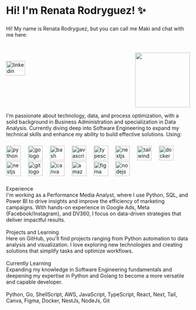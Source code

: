 <br clear="both">

<h1 align="left">Hi! I'm Renata Rodryguez! ✨</h1>

###

<p align="left">Hi! My name is Renata Rodryguez, but you can call me Maki and chat with me here:</p>

###

<br clear="both">

<img align="right" height="150" src="https://media1.tenor.com/m/M-MGHhwFkYAAAAAd/maki-zennin.gif"  />

###

<div align="left">
  <a href="https://www.linkedin.com/in/renatarodryguez/" target="_blank">
    <img src="https://raw.githubusercontent.com/maurodesouza/profile-readme-generator/master/src/assets/icons/social/linkedin/default.svg" width="52" height="40" alt="linkedin logo"  />
  </a>
</div>

###

<br clear="both">

<p align="center">
  
  I'm passionate about technology, data, and process optimization, with a solid background in Business Administration and specialization in Data Analysis. Currently diving deep into Software Engineering to expand my technical skills and enhance my ability to build effective solutions. Using:</p>

###

<div align="left">
  <img src="https://cdn.simpleicons.org/python/3776AB" height="40" alt="python logo"  />
  <img width="12" />
  <img src="https://cdn.jsdelivr.net/gh/devicons/devicon/icons/go/go-original.svg" height="40" alt="go logo"  />
  <img width="12" />
  <img src="https://cdn.jsdelivr.net/gh/devicons/devicon/icons/bash/bash-original.svg" height="40" alt="bash logo"  />
  <img width="12" />
  <img src="https://skillicons.dev/icons?i=js" height="40" alt="javascript logo"  />
  <img width="12" />
  <img src="https://skillicons.dev/icons?i=ts" height="40" alt="typescript logo"  />
  <img width="12" />
  <img src="https://cdn.jsdelivr.net/gh/devicons/devicon/icons/nextjs/nextjs-original.svg" height="40" alt="nextjs logo"  />
  <img width="12" />
  <img src="https://cdn.jsdelivr.net/gh/devicons/devicon/icons/tailwindcss/tailwindcss-original-wordmark.svg" height="40" alt="tailwindcss logo"  />
  <img width="12" />
  <img src="https://cdn.jsdelivr.net/gh/devicons/devicon/icons/docker/docker-original.svg" height="40" alt="docker logo"  />
  <img width="12" />
  <img src="https://cdn.jsdelivr.net/gh/devicons/devicon/icons/nestjs/nestjs-original.svg" height="40" alt="nestjs logo"  />
  <img width="12" />
  <img src="https://cdn.jsdelivr.net/gh/devicons/devicon/icons/git/git-original.svg" height="40" alt="git logo"  />
  <img width="12" />
  <img src="https://cdn.jsdelivr.net/gh/devicons/devicon/icons/canva/canva-original.svg" height="40" alt="canva logo"  />
  <img width="12" />
  <img src="https://skillicons.dev/icons?i=aws" height="40" alt="amazonwebservices logo"  />
  <img width="12" />
  <img src="https://cdn.jsdelivr.net/gh/devicons/devicon/icons/figma/figma-original.svg" height="40" alt="figma logo"  />
  <img width="12" />
  <img src="https://cdn.jsdelivr.net/gh/devicons/devicon/icons/nodejs/nodejs-original.svg" height="40" alt="nodejs logo"  />
</div>

###

<p align="left">Experience<br>I'm working as a Performance Media Analyst, where I use Python, SQL, and Power BI to drive insights and improve the efficiency of marketing campaigns. With hands-on experience in Google Ads, Meta (Facebook/Instagram), and DV360, I focus on data-driven strategies that deliver impactful results. <br><br>Projects and Learning<br>Here on GitHub, you'll find projects ranging from Python automation to data analysis and visualization. I love exploring new technologies and creating solutions that simplify tasks and optimize workflows. <br><br>Currently Learning<br>Expanding my knowledge in Software Engineering fundamentals and deepening my expertise in Python and Golang to become a more versatile and capable developer.<br><br> Python, Go, ShellScript, AWS, JavaScript, TypeScript, React, Next, Tail, Canva, Figma, Docker, NestJs, NodeJs, Git</p>

###
